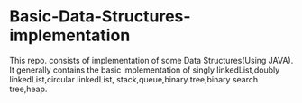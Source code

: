 # Basic-Data-Structures-implementation
This repo. consists of implementation of some Data Structures(Using JAVA).
It generally contains the basic implementation of singly linkedList,doubly linkedList,circular linkedList,
stack,queue,binary tree,binary search tree,heap.
